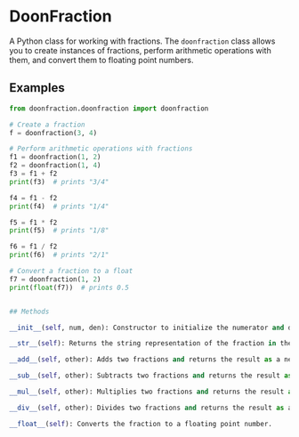 # DoonFraction

A Python class for working with fractions. The `doonfraction` class allows you to create instances of fractions, perform arithmetic operations with them, and convert them to floating point numbers.

## Examples

```python
from doonfraction.doonfraction import doonfraction

# Create a fraction
f = doonfraction(3, 4)

# Perform arithmetic operations with fractions
f1 = doonfraction(1, 2)
f2 = doonfraction(1, 4)
f3 = f1 + f2
print(f3)  # prints "3/4"

f4 = f1 - f2
print(f4)  # prints "1/4"

f5 = f1 * f2
print(f5)  # prints "1/8"

f6 = f1 / f2
print(f6)  # prints "2/1"

# Convert a fraction to a float
f7 = doonfraction(1, 2)
print(float(f7))  # prints 0.5


## Methods

__init__(self, num, den): Constructor to initialize the numerator and denominator.

__str__(self): Returns the string representation of the fraction in the form of "numerator/denominator".

__add__(self, other): Adds two fractions and returns the result as a new doonfraction instance.

__sub__(self, other): Subtracts two fractions and returns the result as a new doonfraction instance.

__mul__(self, other): Multiplies two fractions and returns the result as a new doonfraction instance.

__div__(self, other): Divides two fractions and returns the result as a new doonfraction instance.

__float__(self): Converts the fraction to a floating point number.


